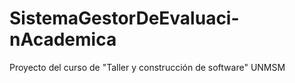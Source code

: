 # SistemaGestorDeEvaluaci-nAcademica
Proyecto del curso de "Taller y construcción de software" UNMSM
